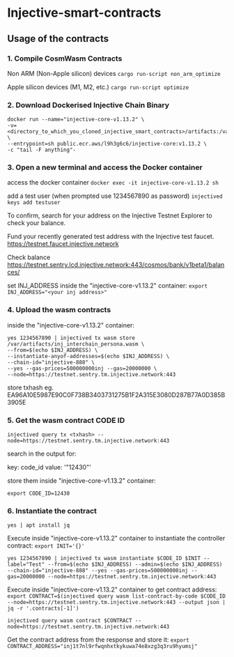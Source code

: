 # Injective-smart-contracts






## Usage of the contracts

### 1. Compile CosmWasm Contracts

Non ARM (Non-Apple silicon) devices
```cargo run-script non_arm_optimize```

Apple silicon devices (M1, M2, etc.)
```cargo run-script optimize```

### 2. Download Dockerised Injective Chain Binary

```
docker run --name="injective-core-v1.13.2" \
-v=<directory_to_which_you_cloned_injective_smart_contracts>/artifacts:/var/artifacts \
--entrypoint=sh public.ecr.aws/l9h3g6c6/injective-core:v1.13.2 \
-c "tail -F anything"-
```

### 3. Open a new terminal and access the Docker container

access the docker container
```docker exec -it injective-core-v1.13.2 sh```

add a test user (when prompted use 1234567890 as password)
```injectived keys add testuser```

To confirm, search for your address on the Injective Testnet Explorer to check your balance.

Fund your recently generated test address with the Injective test faucet.
https://testnet.faucet.injective.network

Check balance
https://testnet.sentry.lcd.injective.network:443/cosmos/bank/v1beta1/balances/<your inj address>

set INJ_ADDRESS inside the "injective-core-v1.13.2" container:
```export INJ_ADDRESS="<your inj address>"```

### 4. Upload the wasm contracts

inside the "injective-core-v1.13.2" container:
```
yes 1234567890 | injectived tx wasm store /var/artifacts/inj_interchain_persona.wasm \
--from=$(echo $INJ_ADDRESS) \
--instantiate-anyof-addresses=$(echo $INJ_ADDRESS) \
--chain-id="injective-888" \
--yes --gas-prices=500000000inj --gas=20000000 \
--node=https://testnet.sentry.tm.injective.network:443
```
store txhash eg. EA96A10E5987E90C0F738B3403731275B1F2A315E3080D287B77A0D385B3905E

### 5. Get the wasm contract CODE ID

```injectived query tx <txhash> --node=https://testnet.sentry.tm.injective.network:443```

search in the output for:

key: code_id
value: '"12430"'

store them inside "injective-core-v1.13.2" container:

```export CODE_ID=12430```

### 6. Instantiate the contract
```yes | apt install jq```

Execute inside "injective-core-v1.13.2" container to instantiate the controller contract:
```export INIT='{}'```

```yes 1234567890 | injectived tx wasm instantiate $CODE_ID $INIT --label="Test" --from=$(echo $INJ_ADDRESS) --admin=$(echo $INJ_ADDRESS) --chain-id="injective-888" --yes --gas-prices=500000000inj --gas=20000000 --node=https://testnet.sentry.tm.injective.network:443```

Execute inside "injective-core-v1.13.2" container to get contract address:
```export CONTRACT=$(injectived query wasm list-contract-by-code $CODE_ID --node=https://testnet.sentry.tm.injective.network:443 --output json | jq -r '.contracts[-1]')```

```injectived query wasm contract $CONTRACT --node=https://testnet.sentry.tm.injective.network:443```

Get the contract address from the response and store it:
```export CONTRACT_ADDRESS="inj1t7nl9rfwqnhxtkykuwa74e8xzg3q3ru9hyumsj"```